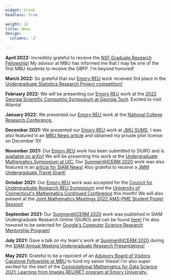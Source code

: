 ```yaml
---
widget: blank
headless: true

weight: 22
title: News
design:
  columns: '2'
  
---
```


**April 2022:** Incredibly grateful to receive the [NSF Graduate Research Fellowship!](https://www.research.gov/grfp/AwardeeList.do?method=loadAwardeeList) My advisor at MBU has informed me that I may be one of the first MBU students to receive the GRFP. I'm beyond honored!

**March 2022:** So grateful that our [Emory REU](http://www.mathcs.emory.edu/site/scicomp/REURET/) work received 3rd place in the [Undergraduate Statistics Research Project competition!](https://www.causeweb.org/usproc/usresp/2021/fall/winners)

**February 2022:** We will be presenting our [Emory REU](http://www.mathcs.emory.edu/site/scicomp/REURET/) work at the [2022 Georgia Scientific Computing Symposium at Georgia Tech](https://comp-physics.group/GSCS22/). Excited to visit Atlanta!

**January 2022:** We presented our [Emory REU](http://www.mathcs.emory.edu/site/scicomp/REURET/) work at the [National College Research Conference.](https://www.hcura.org/about-ncrc)

**December 2021:** We presented our [Emory REU](http://www.mathcs.emory.edu/site/scicomp/REURET/) work at [JMU SUMS](https://www.jmu.edu/mathstat/sums/index.shtml). I was also featured in an [MBU News article](https://marybaldwin.edu/news/2021/12/17/program-for-the-exceptionally-gifted-standout-katie-keegan-22-wins-national-attention/) and obtained my private pilot license on December 10!

**November 2021:** Our [Emory REU](http://www.mathcs.emory.edu/site/scicomp/REURET/) work has been submitted to SIURO and is [available on arXiv!](https://arxiv.org/abs/2111.00587) We will be presenting this work at the [Undergraduate Mathematics Symposium at UIC.](https://homepages.math.uic.edu/ums/) Our [Summer@ICERM 2020](https://icerm.brown.edu/summerug/2020/) work was also featured in an [article for SIAM News!](https://sinews.siam.org/Details-Page/a-modified-watermarking-scheme-based-on-the-singular-value-decomposition) Also grateful to receive a [JMM Undergraduate Travel Grant!](http://www.ams.org/programs/travel-grants/undergrad-tg)

**October 2021:** Our [Emory REU](http://www.mathcs.emory.edu/site/scicomp/REURET/) work was accepted for the [Council for Undergraduate Research REU Symposium](https://www.cur.org/what/events/students/reu/reu_symposium_2021/) and the [University of Connecticut's Mathematics Continued Conference](https://mcc.math.uconn.edu/abstracts/) this month! We will also present at the [Joint Mathematics Meetings 2022 AMS-PME Student Poster Session!](https://www.jointmathematicsmeetings.org/meetings/national/jmm2022/2268_posters) 

**September 2021:** Our [Summer@ICERM 2020](https://icerm.brown.edu/summerug/2020/) work was published in SIAM Undergraduate Research Online (SIURO) and can be found [here!](https://www.siam.org/Portals/0/Documents/S141166PDF.pdf?ver=2021-09-23-070730-093) I'm also honored to be selected for [Google's Computer Science Research Mentorship Program!](https://research.google/outreach/csrmp/)

**July 2021:** Gave a talk on my team's work at [Summer@ICERM 2020](https://icerm.brown.edu/summerug/2020/) during the [SIAM Annual Meeting Undergraduate Research Presentations!](https://meetings.siam.org/sess/dsp_programsess.cfm?SESSIONCODE=72454&_ga=2.67741394.2145847893.1636412397-1332685511.1599444745) 

**May 2021:** Grateful to be a repicient of an [Advisory Board of Visitors Capstone Fellowship at MBU](https://marybaldwin.edu/news/2021/05/10/capstone-festival-celebrates-the-research-process/) to fund my senior thesis! I'm also super excited for the start of the [Computational Mathematics for Data Science 2021: Learning from Images REU/RET program at Emory University.](http://www.mathcs.emory.edu/site/scicomp/REURET/)
